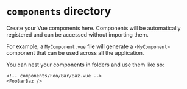 # `components` directory

Create your Vue components here. Components will be automatically registered and can be accessed without importing them.

For example, a `MyComponent.vue` file will generate a `<MyComponent>` component that can be used across all the application.

You can nest your components in folders and use them like so:

```vue
<!-- components/Foo/Bar/Baz.vue -->
<FooBarBaz />
```
